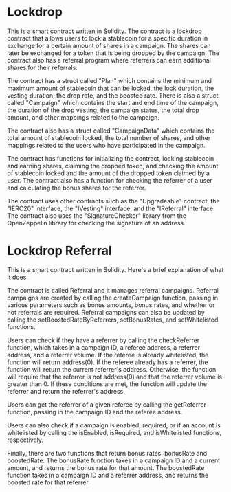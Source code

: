 # Lockdrop
This is a smart contract written in Solidity. The contract is a lockdrop contract that allows users to lock a stablecoin for a specific duration in exchange for a certain amount of shares in a campaign. The shares can later be exchanged for a token that is being dropped by the campaign. The contract also has a referral program where referrers can earn additional shares for their referrals.

The contract has a struct called "Plan" which contains the minimum and maximum amount of stablecoin that can be locked, the lock duration, the vesting duration, the drop rate, and the boosted rate. There is also a struct called "Campaign" which contains the start and end time of the campaign, the duration of the drop vesting, the campaign status, the total drop amount, and other mappings related to the campaign.

The contract also has a struct called "CampaignData" which contains the total amount of stablecoin locked, the total number of shares, and other mappings related to the users who have participated in the campaign.

The contract has functions for initializing the contract, locking stablecoin and earning shares, claiming the dropped token, and checking the amount of stablecoin locked and the amount of the dropped token claimed by a user. The contract also has a function for checking the referrer of a user and calculating the bonus shares for the referrer.

The contract uses other contracts such as the "Upgradeable" contract, the "IERC20" interface, the "IVesting" interface, and the "IReferral" interface. The contract also uses the "SignatureChecker" library from the OpenZeppelin library for checking the signature of an address.
# Lockdrop Referral
This is a smart contract written in Solidity. Here's a brief explanation of what it does:

The contract is called Referral and it manages referral campaigns. Referral campaigns are created by calling the createCampaign function, passing in various parameters such as bonus amounts, bonus rates, and whether or not referrals are required. Referral campaigns can also be updated by calling the setBoostedRateByReferrers, setBonusRates, and setWhitelisted functions.

Users can check if they have a referrer by calling the checkReferrer function, which takes in a campaign ID, a referee address, a referrer address, and a referrer volume. If the referee is already whitelisted, the function will return address(0). If the referee already has a referrer, the function will return the current referrer's address. Otherwise, the function will require that the referrer is not address(0) and that the referrer volume is greater than 0. If these conditions are met, the function will update the referrer and return the referrer's address.

Users can get the referrer of a given referee by calling the getReferrer function, passing in the campaign ID and the referee address.

Users can also check if a campaign is enabled, required, or if an account is whitelisted by calling the isEnabled, isRequired, and isWhitelisted functions, respectively.

Finally, there are two functions that return bonus rates: bonusRate and boostedRate. The bonusRate function takes in a campaign ID and a current amount, and returns the bonus rate for that amount. The boostedRate function takes in a campaign ID and a referrer address, and returns the boosted rate for that referrer.

#
